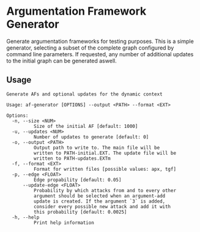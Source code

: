 # Argumentation Framework Generator

Generate argumentation frameworks for testing purposes. This is a simple generator,
selecting a subset of the complete graph configured by command line parameters. If requested,
any number of additional updates to the initial graph can be generated aswell.

## Usage

```text
Generate AFs and optional updates for the dynamic context

Usage: af-generator [OPTIONS] --output <PATH> --format <EXT>

Options:
  -n, --size <NUM>
          Size of the initial AF [default: 1000]
  -u, --updates <NUM>
          Number of updates to generate [default: 0]
  -o, --output <PATH>
          Output path to write to. The main file will be
          written to PATH-initial.EXT. The update file will be
          written to PATH-updates.EXTm
  -f, --format <EXT>
          Format for written files [possible values: apx, tgf]
  -p, --edge <FLOAT>
          Edge propability [default: 0.05]
      --update-edge <FLOAT>
          Probability by which attacks from and to every other
          argument should be selected when an argument-add
          update is created. If the argument `3` is added,
          consider every possible new attack and add it with
          this probability [default: 0.0025]
  -h, --help
          Print help information
```

